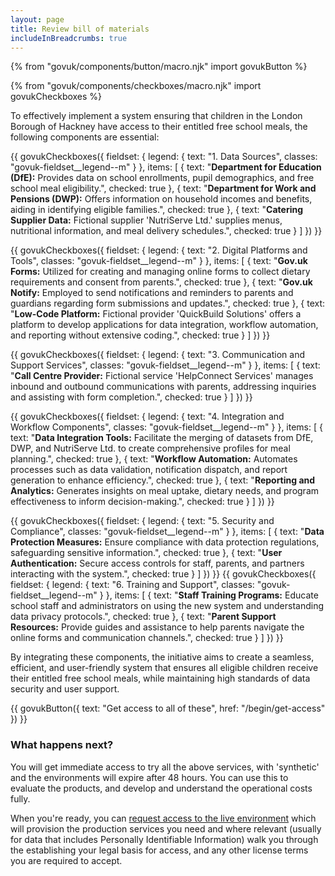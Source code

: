 ```yaml
---
layout: page
title: Review bill of materials
includeInBreadcrumbs: true
---
```


{% from "govuk/components/button/macro.njk" import govukButton %}

{% from "govuk/components/checkboxes/macro.njk" import govukCheckboxes %}

To effectively implement a system ensuring that children in the London Borough of Hackney have access to their entitled free school meals, the following components are essential:

{{ govukCheckboxes({
  fieldset: {
    legend: {
      text: "1. Data Sources",
      classes: "govuk-fieldset__legend--m"
    }
  },
  items: [
    {
      text: "<strong>Department for Education (DfE):</strong> Provides data on school enrollments, pupil demographics, and free school meal eligibility.",
      checked: true
    },
    {
      text: "<strong>Department for Work and Pensions (DWP):</strong> Offers information on household incomes and benefits, aiding in identifying eligible families.",
      checked: true
    },
    {
      text: "<strong>Catering Supplier Data:</strong> Fictional supplier 'NutriServe Ltd.' supplies menus, nutritional information, and meal delivery schedules.",
      checked: true
    }
  ]
}) }}

{{ govukCheckboxes({
  fieldset: {
    legend: {
      text: "2. Digital Platforms and Tools",
      classes: "govuk-fieldset__legend--m"
    }
  },
  items: [
    {
      text: "<strong>Gov.uk Forms:</strong> Utilized for creating and managing online forms to collect dietary requirements and consent from parents.",
      checked: true
    },
    {
      text: "<strong>Gov.uk Notify:</strong> Employed to send notifications and reminders to parents and guardians regarding form submissions and updates.",
      checked: true
    },
    {
      text: "<strong>Low-Code Platform:</strong> Fictional provider 'QuickBuild Solutions' offers a platform to develop applications for data integration, workflow automation, and reporting without extensive coding.",
      checked: true
    }
  ]
}) }}

{{ govukCheckboxes({
  fieldset: {
    legend: {
      text: "3. Communication and Support Services",
      classes: "govuk-fieldset__legend--m"
    }
  },
  items: [
    {
      text: "<strong>Call Centre Provider:</strong> Fictional service 'HelpConnect Services' manages inbound and outbound communications with parents, addressing inquiries and assisting with form completion.",
      checked: true
    }
  ]
}) }}

{{ govukCheckboxes({
  fieldset: {
    legend: {
      text: "4. Integration and Workflow Components",
      classes: "govuk-fieldset__legend--m"
    }
  },
  items: [
    {
      text: "<strong>Data Integration Tools:</strong> Facilitate the merging of datasets from DfE, DWP, and NutriServe Ltd. to create comprehensive profiles for meal planning.",
      checked: true
    },
    {
      text: "<strong>Workflow Automation:</strong> Automates processes such as data validation, notification dispatch, and report generation to enhance efficiency.",
      checked: true
    },
    {
      text: "<strong>Reporting and Analytics:</strong> Generates insights on meal uptake, dietary needs, and program effectiveness to inform decision-making.",
      checked: true
    }
  ]
}) }}

{{ govukCheckboxes({
  fieldset: {
    legend: {
      text: "5. Security and Compliance",
      classes: "govuk-fieldset__legend--m"
    }
  },
  items: [
    {
      text: "<strong>Data Protection Measures:</strong> Ensure compliance with data protection regulations, safeguarding sensitive information.",
      checked: true
    },
    {
      text: "<strong>User Authentication:</strong> Secure access controls for staff, parents, and partners interacting with the system.",
      checked: true
    }
  ]
}) }}
{{ govukCheckboxes({
  fieldset: {
    legend: {
      text: "6. Training and Support",
      classes: "govuk-fieldset__legend--m"
    }
  },
  items: [
    {
      text: "<strong>Staff Training Programs:</strong> Educate school staff and administrators on using the new system and understanding data privacy protocols.",
      checked: true
    },
    {
      text: "<strong>Parent Support Resources:</strong> Provide guides and assistance to help parents navigate the online forms and communication channels.",
      checked: true
    }
  ]
}) }}

By integrating these components, the initiative aims to create a seamless, efficient, and user-friendly system that ensures all eligible children receive their entitled free school meals, while maintaining high standards of data security and user support.

{{ govukButton({
  text: "Get access to all of these",
  href: "/begin/get-access"
}) }}

### What happens next?

You will get immediate access to try all the above services, with 'synthetic' and the environments will expire after 48 hours.
You can use this to evaluate the products, and develop and understand the operational costs fully.

When you're ready, you can [request access to the live environment](/begin/get-access) which will provision the production services you need and where relevant (usually for data that includes Personally Identifiable Information) walk you through the establishing your legal basis for access, and any other license terms you are required to accept.
